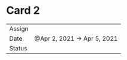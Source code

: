 # Card 2

<table><tbody><tr class="odd"><td>Assign</td><td></td></tr><tr class="even"><td>Date</td><td>@Apr 2, 2021 → Apr 5, 2021</td></tr><tr class="odd"><td>Status</td><td></td></tr></tbody></table>
